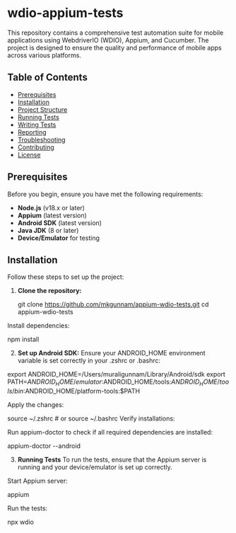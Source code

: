 # wdio-appium-tests

This repository contains a comprehensive test automation suite for mobile applications using WebdriverIO (WDIO), Appium, and Cucumber. The project is designed to ensure the quality and performance of mobile apps across various platforms.

## Table of Contents

- [Prerequisites](#prerequisites)
- [Installation](#installation)
- [Project Structure](#project-structure)
- [Running Tests](#running-tests)
- [Writing Tests](#writing-tests)
- [Reporting](#reporting)
- [Troubleshooting](#troubleshooting)
- [Contributing](#contributing)
- [License](#license)

## Prerequisites

Before you begin, ensure you have met the following requirements:

- **Node.js** (v18.x or later)
- **Appium** (latest version)
- **Android SDK** (latest version)
- **Java JDK** (8 or later)
- **Device/Emulator** for testing

## Installation

Follow these steps to set up the project:

1. **Clone the repository:**
 
   git clone https://github.com/mkgunnam/appium-wdio-tests.git
   cd appium-wdio-tests
   
Install dependencies:

  npm install

2. **Set up Android SDK:**
Ensure your ANDROID_HOME environment variable is set correctly in your .zshrc or .bashrc:

  export ANDROID_HOME=/Users/muraligunnam/Library/Android/sdk
  export PATH=$ANDROID_HOME/emulator:$ANDROID_HOME/tools:$ANDROID_HOME/tools/bin:$ANDROID_HOME/platform-tools:$PATH

Apply the changes:

  source ~/.zshrc   # or source ~/.bashrc
  Verify installations:

Run appium-doctor to check if all required dependencies are installed:

  appium-doctor --android

3. **Running Tests**
To run the tests, ensure that the Appium server is running and your device/emulator is set up correctly.

Start Appium server:

  appium
  
Run the tests:

  npx wdio
